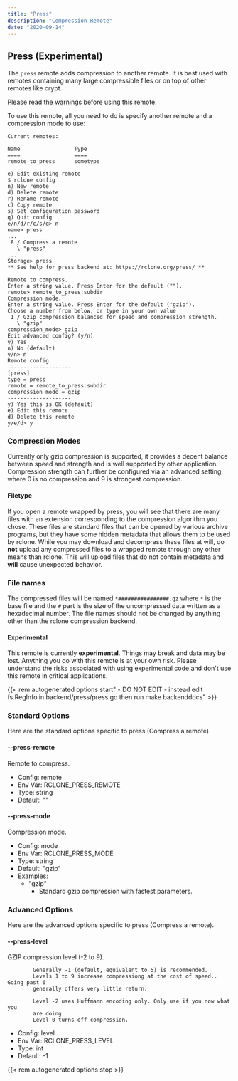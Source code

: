 ```yaml
---
title: "Press"
description: "Compression Remote"
date: "2020-09-14"
---
```


Press (Experimental)
-----------------------------------------

The `press` remote adds compression to another remote. It is best used with remotes containing
many large compressible files or on top of other remotes like crypt.

Please read the [warnings](#warnings) before using this remote.

To use this remote, all you need to do is specify another remote and a compression mode to use:

```
Current remotes:

Name                 Type
====                 ====
remote_to_press      sometype

e) Edit existing remote
$ rclone config
n) New remote
d) Delete remote
r) Rename remote
c) Copy remote
s) Set configuration password
q) Quit config
e/n/d/r/c/s/q> n
name> press
...
 8 / Compress a remote
   \ "press"
...
Storage> press
** See help for press backend at: https://rclone.org/press/ **

Remote to compress.
Enter a string value. Press Enter for the default ("").
remote> remote_to_press:subdir 
Compression mode.
Enter a string value. Press Enter for the default ("gzip").
Choose a number from below, or type in your own value
 1 / Gzip compression balanced for speed and compression strength.
   \ "gzip"
compression_mode> gzip
Edit advanced config? (y/n)
y) Yes
n) No (default)
y/n> n
Remote config
--------------------
[press]
type = press
remote = remote_to_press:subdir
compression_mode = gzip
--------------------
y) Yes this is OK (default)
e) Edit this remote
d) Delete this remote
y/e/d> y
```

### Compression Modes
Currently only gzip compression is supported, it provides a decent balance between speed and strength and is well
supported by other application. Compression strength can further be configured via an advanced setting where 0 is no
compression and 9 is strongest compression.

#### Filetype
If you open a remote wrapped by press, you will see that there are many files with an extension corresponding to
the compression algorithm you chose. These files are standard files that can be opened by various archive programs, 
but they have some hidden metadata that allows them to be used by rclone.
While you may download and decompress these files at will, do **not** upload any compressed files to a wrapped remote
through any other means than rclone. This will upload files that do not contain metadata and **will** cause unexpected behavior.

### File names

The compressed files will be named `*################.gz` where `*` is the base file and the `#` part is the size
of the uncompressed data written as a hexadecimal number. The file names should not be changed by anything other than
the rclone compression backend.

#### Experimental
This remote is currently **experimental**. Things may break and data may be lost. Anything you do with this remote is
at your own risk. Please understand the risks associated with using experimental code and don't use this remote in
critical applications.

{{< rem autogenerated options start" - DO NOT EDIT - instead edit fs.RegInfo in backend/press/press.go then run make backenddocs" >}}
### Standard Options

Here are the standard options specific to press (Compress a remote).

#### --press-remote

Remote to compress.

- Config:      remote
- Env Var:     RCLONE_PRESS_REMOTE
- Type:        string
- Default:     ""

#### --press-mode

Compression mode.

- Config:      mode
- Env Var:     RCLONE_PRESS_MODE
- Type:        string
- Default:     "gzip"
- Examples:
    - "gzip"
        - Standard gzip compression with fastest parameters.

### Advanced Options

Here are the advanced options specific to press (Compress a remote).

#### --press-level

GZIP compression level (-2 to 9).

			Generally -1 (default, equivalent to 5) is recommended.
			Levels 1 to 9 increase compressiong at the cost of speed.. Going past 6 
			generally offers very little return.
			
			Level -2 uses Huffmann encoding only. Only use if you now what you
			are doing
			Level 0 turns off compression.

- Config:      level
- Env Var:     RCLONE_PRESS_LEVEL
- Type:        int
- Default:     -1

{{< rem autogenerated options stop >}}
